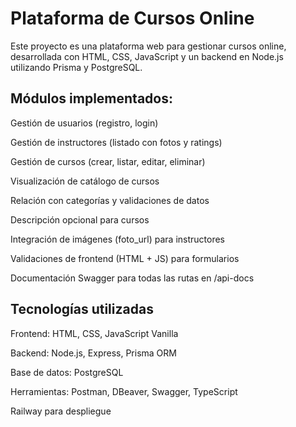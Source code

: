 # Plataforma de Cursos Online

Este proyecto es una plataforma web para gestionar cursos online, desarrollada con HTML, CSS, JavaScript y un backend en Node.js utilizando Prisma y PostgreSQL.

## Módulos implementados:

Gestión de usuarios (registro, login)

Gestión de instructores (listado con fotos y ratings)

Gestión de cursos (crear, listar, editar, eliminar)

Visualización de catálogo de cursos

Relación con categorías y validaciones de datos

Descripción opcional para cursos

Integración de imágenes (foto_url) para instructores

Validaciones de frontend (HTML + JS) para formularios

Documentación Swagger para todas las rutas en /api-docs


## Tecnologías utilizadas 

Frontend: HTML, CSS, JavaScript Vanilla

Backend: Node.js, Express, Prisma ORM

Base de datos: PostgreSQL

Herramientas: Postman, DBeaver, Swagger, TypeScript

Railway para despliegue
